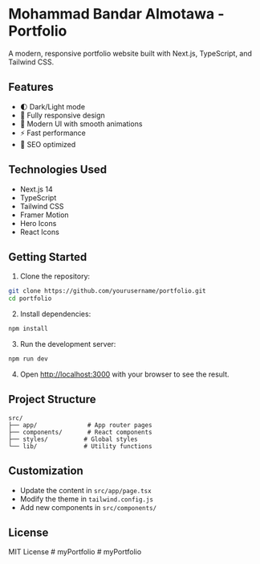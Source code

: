 # Mohammad Bandar Almotawa - Portfolio

A modern, responsive portfolio website built with Next.js, TypeScript, and Tailwind CSS.

## Features

- 🌓 Dark/Light mode
- 📱 Fully responsive design
- 🎨 Modern UI with smooth animations
- ⚡ Fast performance
- 🎯 SEO optimized

## Technologies Used

- Next.js 14
- TypeScript
- Tailwind CSS
- Framer Motion
- Hero Icons
- React Icons

## Getting Started

1. Clone the repository:
```bash
git clone https://github.com/yourusername/portfolio.git
cd portfolio
```

2. Install dependencies:
```bash
npm install
```

3. Run the development server:
```bash
npm run dev
```

4. Open [http://localhost:3000](http://localhost:3000) with your browser to see the result.

## Project Structure

```
src/
├── app/              # App router pages
├── components/       # React components
├── styles/          # Global styles
└── lib/             # Utility functions
```

## Customization

- Update the content in `src/app/page.tsx`
- Modify the theme in `tailwind.config.js`
- Add new components in `src/components/`

## License

MIT License #   m y P o r t f o l i o  
 #   m y P o r t f o l i o  
 